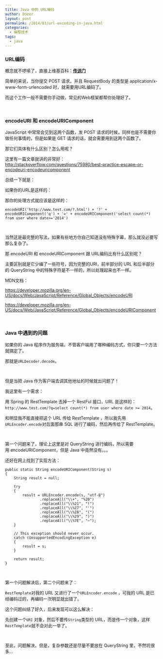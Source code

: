 ```yaml
---
title: Java 中的 URL编码
author: Dozer
layout: post
permalink: /2014/03/url-encoding-in-java.html
categories:
  - 编程技术
tags:
  - java
---
```


### URL编码

概念就不啰嗦了，直接上维基百科：<a href="http://zh.wikipedia.org/wiki/%E7%99%BE%E5%88%86%E5%8F%B7%E7%BC%96%E7%A0%81" target="_blank"><strong>传送门</strong></a>

简单的来说，当你提交 POST 请求，并且 RequestBody 的类型是 application/x-www-form-urlencoded 时，就需要用URL编码了。

而这个工作一般不需要你手动做，常见的Web框架都帮你处理好了。

<!--more-->

&nbsp;

### encodeURI 和 encodeURIComponent

JavaScript 中常常会见到这两个函数，发 POST 请求的时候，同样也是不需要你做任何事情的，但是如果是 GET 请求的话，就会需要用到这两个函数了。

那它们具体有什么区别？怎么用呢？

这里有一篇文章就讲的非常好：<a href="http://stackoverflow.com/questions/75980/best-practice-escape-or-encodeuri-encodeuricomponent" target="_blank">http://stackoverflow.com/questions/75980/best-practice-escape-or-encodeuri-encodeuricomponent</a>

总结一下就是：

如果你的URL是这样的：

那你的处理方式就应该是这样的：

`encodeURI('http://www.test.com/?.html') + '?' + encodeURIComponent('q') + '=' + encodeURIComponent('select count(*) from user where date>='2014')`

&nbsp;

当然这是最完整的写法，如果有些地方你自己知道没有特殊字幕，那么就没必要写那么复杂了。

那 encodeURI 和 encodeURIComponent 跟 URL编码比有什么区别呢？

主要区别就是它少编了一些符号，因为完整的URI，前半部分的 URL 和后半部分的 QueryString 中的特殊字符是不一样的，所以处理起来也不一样。

MDN文档：

<a href="https://developer.mozilla.org/en-US/docs/Web/JavaScript/Reference/Global_Objects/encodeURI" target="_blank">https://developer.mozilla.org/en-US/docs/Web/JavaScript/Reference/Global_Objects/encodeURI</a>

<a href="https://developer.mozilla.org/en-US/docs/Web/JavaScript/Reference/Global_Objects/encodeURIComponent" target="_blank">https://developer.mozilla.org/en-US/docs/Web/JavaScript/Reference/Global_Objects/encodeURIComponent</a>

&nbsp;

### Java 中遇到的问题

如果你的 Java 程序作为服务端，不管客户端用了哪种编码方式，你只要一个方法就搞定了。

那就是`URLDecoder.decode`。

&nbsp;

但是当把 Java 作为客户端去调其他地址的时候就出问题了！

我这里有一个需求：

用 Spring 的 RestTemplate 去掉一个 RestFul 接口，URL 是这样的：`http://www.test.com/?q=select count(*) from user where date >= 2014`。

和明显我不能直接把这个 URL 传给 RestTemplate ，所以我先用`URLEncoder.encode`对后面那串 SQL 进行了编码，然后再传给了 RestTemplate。

&nbsp;

第一个问题来了，理论上这里是对 QueryString 进行编码，所以需要用 encodeURIComponent，但是 Java 中竟然没有。。。

还好在网上找到了实现方法：

    public static String encodeURIComponent(String s)
    {
        String result = null;

        try
        {
            result = URLEncoder.encode(s, "utf-8")
                    .replaceAll("\\+", "%20")
                    .replaceAll("\\%21", "!")
                    .replaceAll("\\%27", "'")
                    .replaceAll("\\%28", "(")
                    .replaceAll("\\%29", ")")
                    .replaceAll("\\%7E", "~");
        }

        // This exception should never occur.
        catch (UnsupportedEncodingException e)
        {
            result = s;
        }

        return result;
    }

&nbsp;

第一个问题解决后，第二个问题来了：

`RestTemplate`对我的 URL 又进行了一个`URLEncoder.encode` ，可我的 URL 是已经编码过的，再编码一次明显就出错了。

这个问题纠结了好久，后来发现可以这么解决：

先创建一个`URI` 对象，然后不要传`String`类型的 URL，而是传一个对象，这样`RestTemplate`就不会对此一举了。

&nbsp;

至此，问题解决。但是，复杂参数还是尽量不要放在 QueryString 里，不然坑很多…

&nbsp;
